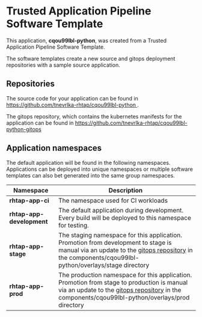 # Trusted Application Pipeline Software Template

This application, **cqou99lbl-python**, was created from a Trusted Application Pipeline Software Template.

The software templates create a new source and gitops deployment repositories with a sample source application. 

## Repositories

The source code for your application can be found in [https://github.com/tnevrlka-rhtap/cqou99lbl-python ](https://github.com/tnevrlka-rhtap/cqou99lbl-python ).
 
The gitops repository, which contains the kubernetes manifests for the application can be found in 
[https://github.com/tnevrlka-rhtap/cqou99lbl-python-gitops ](https://github.com/tnevrlka-rhtap/cqou99lbl-python-gitops ) 

## Application namespaces 

The default application will be found in the following namespaces. Applications can be deployed into unique namespaces or multiple software templates can also bet generated into the same group namespaces.  

|  Namespace   |  Description   |  
| -------- | -------- |
| **rhtap-app-ci** | The namespace used for CI workloads |
| **rhtap-app-development** | The default application during development. Every build will be deployed to this namespace for testing. |
| **rhtap-app-stage** | The staging namespace for this application. Promotion from development to stage is manual via an update to the [gitops repository](https://github.com/tnevrlka-rhtap/cqou99lbl-python-gitops ) in the components/cqou99lbl-python/overlays/stage directory |
| **rhtap-app-prod** | The production namespace for this application. Promotion from stage to production is manual via an update to the [gitops repository](https://github.com/tnevrlka-rhtap/cqou99lbl-python-gitops ) in the components/cqou99lbl-python/overlays/prod directory |